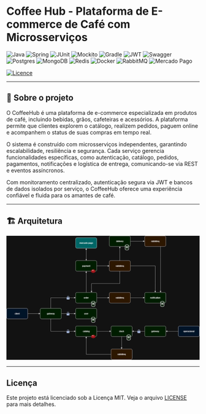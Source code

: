 # Coffee Hub - Plataforma de E-commerce de Café com Microsserviços

![Java](https://img.shields.io/badge/java-%23ED8B00.svg?style=for-the-badge&logo=openjdk&logoColor=white)
![Spring](https://img.shields.io/badge/spring-%236DB33F.svg?style=for-the-badge&logo=spring&logoColor=white)
![JUnit](https://img.shields.io/badge/JUnit-%23ED8B00.svg?style=for-the-badge&logo=junit5&logoColor=white)
![Mockito](https://img.shields.io/badge/Mockito-%23000000.svg?style=for-the-badge&logo=mockito&logoColor=white)
![Gradle](https://img.shields.io/badge/Gradle-02303A.svg?style=for-the-badge&logo=Gradle&logoColor=white)
![JWT](https://img.shields.io/badge/JWT-black?style=for-the-badge&logo=JSON%20web%20tokens)
![Swagger](https://img.shields.io/badge/-Swagger-%23Clojure?style=for-the-badge&logo=swagger&logoColor=white)
![Postgres](https://img.shields.io/badge/postgres-%23316192.svg?style=for-the-badge&logo=postgresql&logoColor=white)
![MongoDB](https://img.shields.io/badge/MongoDB-%234ea94b.svg?style=for-the-badge&logo=mongodb&logoColor=white)
![Redis](https://img.shields.io/badge/redis-%23DD0031.svg?style=for-the-badge&logo=redis&logoColor=white)
![Docker](https://img.shields.io/badge/docker-%230db7ed.svg?style=for-the-badge&logo=docker&logoColor=white)
![RabbitMQ](https://img.shields.io/badge/RabbitMQ-FF6600.svg?style=for-the-badge&logo=rabbitmq&logoColor=white)
![Mercado Pago](https://img.shields.io/badge/MercadoPago-003399.svg?style=for-the-badge&logo=mercadopago&logoColor=white)

[![Licence](https://img.shields.io/github/license/Ileriayo/markdown-badges?style=for-the-badge)](./LICENSE)

---

## 📘 Sobre o projeto

O CoffeeHub é uma plataforma de e-commerce especializada em produtos de café, incluindo bebidas, grãos, cafeteiras e acessórios. 
A plataforma permite que clientes explorem o catálogo, realizem pedidos, paguem online e acompanhem o status de suas compras em 
tempo real. 

O sistema é construído com microsserviços independentes, garantindo escalabilidade, resiliência e segurança. 
Cada serviço gerencia funcionalidades específicas, como autenticação, catálogo, pedidos, pagamentos, notificações e logística de 
entrega, comunicando-se via REST e eventos assíncronos. 

Com monitoramento centralizado, autenticação segura via JWT e bancos de 
dados isolados por serviço, o CoffeeHub oferece uma experiência confiável e fluida para os amantes de café.

---

## 🏗️ Arquitetura

![coffee-hub.drawio.png](project/coffee-hub.drawio.png)

---

## Licença
Este projeto está licenciado sob a Licença MIT. Veja o arquivo [LICENSE](LICENSE) para mais detalhes.